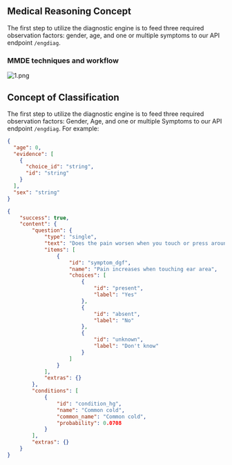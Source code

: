## Medical Reasoning Concept

The first step to utilize the diagnostic engine is to feed three required observation factors: gender, age, and one or multiple symptoms to our API endpoint `/engdiag`. 


### MMDE techniques and workflow 
![1.png](https://medera.stoplight.io/api/v1/projects/cHJqOjMyMzQx/images/QxzJTIl3loQ)




## Concept of Classification
The first step to utilize the diagnostic engine is to feed three required observation factors: Gender, Age, and one or multiple Symptoms to our API endpoint `/engdiag`. For example:



<!-- 
type: tab
title: Request
-->

```json
{
  "age": 0,
  "evidence": [
    {
      "choice_id": "string",
      "id": "string"
    }
  ],
  "sex": "string"
}
```

<!-- 
type: tab
title: Response
-->
```json
{
    "success": true,
    "content": {
        "question": {
            "type": "single",
            "text": "Does the pain worsen when you touch or press around your ear?",
            "items": [
                {
                    "id": "symptom_dgf",
                    "name": "Pain increases when touching ear area",
                    "choices": [
                        {
                            "id": "present",
                            "label": "Yes"
                        },
                        {
                            "id": "absent",
                            "label": "No"
                        },
                        {
                            "id": "unknown",
                            "label": "Don't know"
                        }
                    ]
                }
            ],
            "extras": {}
        },
        "conditions": [
            {
                "id": "condition_hg",
                "name": "Common cold",
                "common_name": "Common cold",
                "probability": 0.0708
            }
        ],
        "extras": {}
    }
}
```
<!-- type: tab-end -->





